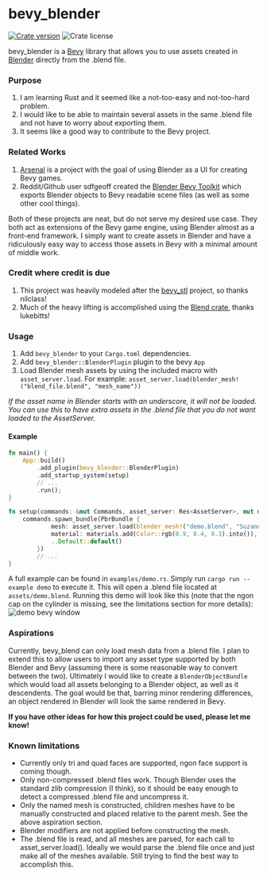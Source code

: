 # bevy_blender

[![Crate version](https://img.shields.io/crates/v/bevy_blender?style=flat-square)](https://crates.io/crates/bevy_blender/)
![Crate license](https://img.shields.io/crates/l/bevy_blender?style=flat-square)

bevy_blender is a [Bevy](https://bevyengine.org) library that allows you to use assets created in [Blender](https://blender.org) directly from the .blend file.

### Purpose

1. I am learning Rust and it seemed like a not-too-easy and not-too-hard problem.
1. I would like to be able to maintain several assets in the same .blend file and not have to worry about exporting them.
1. It seems like a good way to contribute to the Bevy project.

### Related Works

1. [Arsenal](https://github.com/katharostech/arsenal) is a project with the goal of using Blender as a UI for creating Bevy games.
1. Reddit/Github user sdfgeoff created the [Blender Bevy Toolkit](https://www.reddit.com/r/rust_gamedev/comments/mr60x4/my_workflow_for_3d_assets_and_custom_components/) which exports Blender objects to Bevy readable scene files (as well as some other cool things).

Both of these projects are neat, but do not serve my desired use case. They both act as extensions of the Bevy game engine, using Blender almost as a front-end framework. I simply want to create assets in Blender and have a ridiculously easy way to access those assets in Bevy with a minimal amount of middle work.

### Credit where credit is due

1. This project was heavily modeled after the [bevy_stl](https://github.com/nilclass/bevy_stl) project, so thanks nilclass!
1. Much of the heavy lifting is accomplished using the [Blend crate](https://github.com/lukebitts/blend), thanks lukebitts!

### Usage

1. Add `bevy_blender` to your `Cargo.toml` dependencies.
1. Add `bevy_blender::BlenderPlugin` plugin to the bevy `App`
1. Load Blender mesh assets by using the included macro with `asset_server.load`. For example: `asset_server.load(blender_mesh!("blend_file.blend", "mesh_name"))`

_If the asset name in Blender starts with an underscore, it will not be loaded. You can use this to have extra assets in the .blend file that you do not want loaded to the AssetServer._

#### Example

```rust
fn main() {
    App::build()
        .add_plugin(bevy_blender::BlenderPlugin)
        .add_startup_system(setup)
        // ...
        .run();
}

fn setup(commands: &mut Commands, asset_server: Res<AssetServer>, mut materials: ResMut<Assets<StandardMaterial>>) {
    commands.spawn_bundle(PbrBundle {
            mesh: asset_server.load(blender_mesh!("demo.blend", "Suzanne")),
            material: materials.add(Color::rgb(0.9, 0.4, 0.3).into()),
            ..Default::default()
        })
        // ...
}
```

A full example can be found in `examples/demo.rs`. Simply run `cargo run --example demo` to execute it. This will open a .blend file located at `assets/demo.blend`. Running this demo will look like this (note that the ngon cap on the cylinder is missing, see the limitations section for more details):
![demo bevy window](assets/demo_bevy.png 'Demo Bevy Window')

### Aspirations

Currently, bevy_blend can only load mesh data from a .blend file. I plan to extend this to allow users to import any asset type supported by both Blender and Bevy (assuming there is some reasonable way to convert between the two). Ultimately I would like to create a `BlenderObjectBundle` which would load all assets belonging to a Blender object, as well as it descendents. The goal would be that, barring minor rendering differences, an object rendered in Blender will look the same rendered in Bevy.

**If you have other ideas for how this project could be used, please let me know!**

### Known limitations

- Currently only tri and quad faces are supported, ngon face support is coming though.
- Only non-compressed .blend files work. Though Blender uses the standard zlib compression (I think), so it should be easy enough to detect a compressed .blend file and uncompress it.
- Only the named mesh is constructed, children meshes have to be manually constructed and placed relative to the parent mesh. See the above aspiration section.
- Blender modifiers are not applied before constructing the mesh.
- The .blend file is read, and all meshes are parsed, for each call to asset_server.load(). Ideally we would parse the .blend file once and just make all of the meshes available. Still trying to find the best way to accomplish this.
